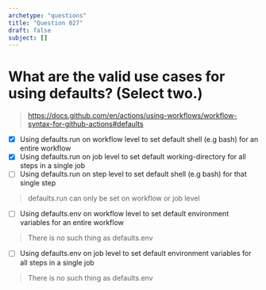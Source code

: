 ```yaml
---
archetype: "questions"
title: "Question 027"
draft: false
subject: []
---
```


# What are the valid use cases for using **defaults**? (Select two.)
> https://docs.github.com/en/actions/using-workflows/workflow-syntax-for-github-actions#defaults

- [x] Using defaults.run on workflow level to set default shell (e.g bash) for an entire workflow
- [x] Using defaults.run on job level to set default working-directory for all steps in a single job
- [ ] Using defaults.run on step level to set default shell (e.g bash) for that single step
> defaults.run can only be set on workflow or job level
- [ ] Using defaults.env on workflow level to set default environment variables for an entire workflow
> There is no such thing as defaults.env
- [ ] Using defaults.env on job level to set default environment variables for all steps in a single job
> There is no such thing as defaults.env

